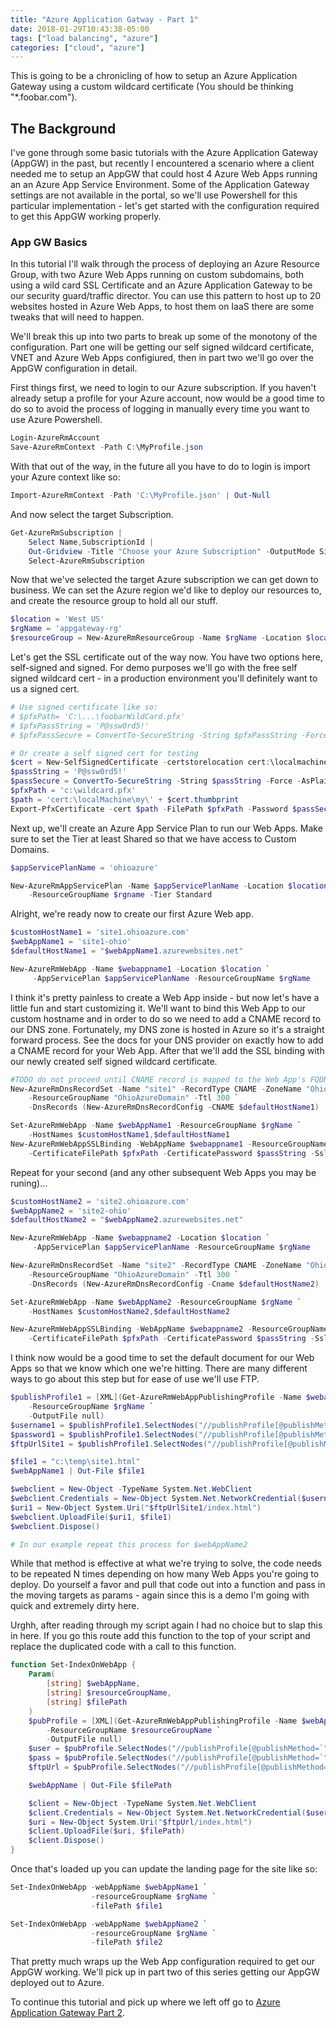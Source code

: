 ```yaml
---
title: "Azure Application Gatway - Part 1"
date: 2018-01-29T10:43:38-05:00
tags: ["load balancing", "azure"]
categories: ["cloud", "azure"]
---
```


This is going to be a chronicling of how to setup an Azure Application Gateway using a custom wildcard certificate 
(You should be thinking "*.foobar.com").

## The Background
I've gone through some basic tutorials with the Azure Application Gateway (AppGW) in the past, but recently I encountered a scenario where a client needed me to setup an AppGW that could host 4 Azure Web Apps running an an Azure App Service Environment.
Some of the Application Gateway settings are not available in the portal, so we'll use Powershell for this particular implementation - let's get started with the configuration required to get this AppGW working properly.
### App GW Basics
In this tutorial I'll walk through the process of deploying an Azure Resource Group, with two Azure Web Apps running on custom subdomains, both using a wild card SSL Certificate and an Azure Application Gateway to be our security guard/traffic director.
You can use this pattern to host up to 20 websites hosted in Azure Web Apps, to host them on IaaS there are some tweaks that will need to happen.

We'll break this up into two parts to break up some of the monotony of the configuration.  Part one will be getting our self signed wildcard certificate, VNET and Azure Web Apps configiured, then in part two we'll go over the AppGW configuration in detail.

First things first, we need to login to our Azure subscription.
If you haven't already setup a profile for your Azure account, now would be a good time to do so to avoid the process of logging in manually every time you want to use Azure Powershell.
``` powershell
Login-AzureRmAccount
Save-AzureRmContext -Path C:\MyProfile.json
```

With that out of the way, in the future all you have to do to login is import your Azure context like so:
``` powershell
Import-AzureRmContext -Path 'C:\MyProfile.json' | Out-Null
```

And now select the target Subscription.
``` powershell
Get-AzureRmSubscription | 
    Select Name,SubscriptionId | 
    Out-Gridview -Title "Choose your Azure Subscription" -OutputMode Single | 
    Select-AzureRmSubscription
```

Now that we've selected the target Azure subscription we can get down to business.
We can set the Azure region we'd like to deploy our resources to, and create the resource group to hold all our stuff.

``` powershell
$location = 'West US'
$rgName = 'appgateway-rg'
$resourceGroup = New-AzureRmResourceGroup -Name $rgName -Location $location
```
Let's get the SSL certificate out of the way now.  You have two options here, self-signed and signed.
For demo purposes we'll go with the free self signed wildcard cert - in a production environment you'll definitely want to us a signed cert.
``` powershell
# Use signed certificate like so:
# $pfxPath= 'C:\...\foobarWildCard.pfx'
# $pfxPassString = 'P@ssw0rd5!'
# $pfxPassSecure = ConvertTo-SecureString -String $pfxPassString -Force -AsPlainText

# Or create a self signed cert for testing
$cert = New-SelfSignedCertificate -certstorelocation cert:\localmachine\my -dnsname *.ohioazure.com
$passString = 'P@ssw0rd5!'
$passSecure = ConvertTo-SecureString -String $passString -Force -AsPlainText
$pfxPath = 'c:\wildcard.pfx'
$path = 'cert:\localMachine\my\' + $cert.thumbprint 
Export-PfxCertificate -cert $path -FilePath $pfxPath -Password $passSecure
```

Next up, we'll create an Azure App Service Plan to run our Web Apps.  Make sure to set the Tier at least Shared so that we have access to Custom Domains. 
``` powershell
$appServicePlanName = 'ohioazure'

New-AzureRmAppServicePlan -Name $appServicePlanName -Location $location `
    -ResourceGroupName $rgname -Tier Standard
```

Alright, we're ready now to create our first Azure Web app.
``` powershell
$customHostName1 = 'site1.ohioazure.com'
$webAppName1 = 'site1-ohio'
$defaultHostName1 = "$webAppName1.azurewebsites.net"

New-AzureRmWebApp -Name $webappname1 -Location $location `
     -AppServicePlan $appServicePlanName -ResourceGroupName $rgName
```

I think it's pretty painless to create a Web App inside - but now let's have a little fun and start customizing it.  We'll want to bind this Web App to our custom hostname and in order to do so we need to add a CNAME record to our DNS zone.  Fortunately, my DNS zone is hosted in Azure so it's a straight forward process.  See the docs for your DNS provider on exactly how to add a CNAME record for your Web App.
After that we'll add the SSL binding with our newly created self signed wildcard certificate.
``` powershell
#TODO do not proceed until CNAME record is mapped to the Web App's FQDN
New-AzureRmDnsRecordSet -Name "site1" -RecordType CNAME -ZoneName "OhioAzure.com" `
    -ResourceGroupName "OhioAzureDomain" -Ttl 300 `
    -DnsRecords (New-AzureRmDnsRecordConfig -CNAME $defaultHostName1)

Set-AzureRmWebApp -Name $webAppName1 -ResourceGroupName $rgName `
    -HostNames $customHostName1,$defaultHostName1
New-AzureRmWebAppSSLBinding -WebAppName $webappname1 -ResourceGroupName $rgName -Name $customHostName1 `
    -CertificateFilePath $pfxPath -CertificatePassword $passString -SslState SniEnabled
```

Repeat for your second (and any other subsequent Web Apps you may be runing)...
``` powershell
$customHostName2 = 'site2.ohioazure.com'
$webAppName2 = 'site2-ohio'
$defaultHostName2 = "$webAppName2.azurewebsites.net"

New-AzureRmWebApp -Name $webappname2 -Location $location `
     -AppServicePlan $appServicePlanName -ResourceGroupName $rgName

New-AzureRmDnsRecordSet -Name "site2" -RecordType CNAME -ZoneName "OhioAzure.com" `
    -ResourceGroupName "OhioAzureDomain" -Ttl 300 `
    -DnsRecords (New-AzureRmDnsRecordConfig -Cname $defaultHostName2)

Set-AzureRmWebApp -Name $webAppName2 -ResourceGroupName $rgName `
    -HostNames $customHostName2,$defaultHostName2

New-AzureRmWebAppSSLBinding -WebAppName $webappname2 -ResourceGroupName $rgName -Name $customHostName2 `
    -CertificateFilePath $pfxPath -CertificatePassword $passString -SslState SniEnabled
```

I think now would be a good time to set the default document for our Web Apps so that we know which one we're hitting.  There are many different ways to go about this step but for ease of use we'll use FTP.
``` powershell
$publishProfile1 = [XML](Get-AzureRmWebAppPublishingProfile -Name $webappname2 `
    -ResourceGroupName $rgName `
    -OutputFile null)
$username1 = $publishProfile1.SelectNodes("//publishProfile[@publishMethod=`"FTP`"]/@userName").Value
$password1 = $publishProfile1.SelectNodes("//publishProfile[@publishMethod=`"FTP`"]/@userPWD").Value
$ftpUrlSite1 = $publishProfile1.SelectNodes("//publishProfile[@publishMethod=`"FTP`"]/@publishUrl").Value

$file1 = "c:\temp\site1.html"
$webAppName1 | Out-File $file1

$webclient = New-Object -TypeName System.Net.WebClient
$webclient.Credentials = New-Object System.Net.NetworkCredential($username1,$password1)
$uri1 = New-Object System.Uri("$ftpUrlSite1/index.html")
$webclient.UploadFile($uri1, $file1)
$webclient.Dispose()

# In our example repeat this process for $webAppName2
```

While that method is effective at what we're trying to solve, the code needs to be repeated N times depending on how many Web Apps you're going to deploy.  Do yourself a favor and pull that code out into a function and pass in the moving targets as params - again since this is a demo I'm going with quick and extremely dirty here.

Urghh, after reading through my script again I had no choice but to slap this in here.  If you go this route add this function to the top of your script and replace the duplicated code with a call to this function.
``` powershell
function Set-IndexOnWebApp {
    Param(
        [string] $webAppName,
        [string] $resourceGroupName,
        [string] $filePath
    )
    $pubProfile = [XML](Get-AzureRmWebAppPublishingProfile -Name $webAppName `
        -ResourceGroupName $resourceGroupName `
        -OutputFile null)
    $user = $pubProfile.SelectNodes("//publishProfile[@publishMethod=`"FTP`"]/@userName").Value
    $pass = $pubProfile.SelectNodes("//publishProfile[@publishMethod=`"FTP`"]/@userPWD").Value
    $ftpUrl = $pubProfile.SelectNodes("//publishProfile[@publishMethod=`"FTP`"]/@publishUrl").Value

    $webAppName | Out-File $filePath

    $client = New-Object -TypeName System.Net.WebClient
    $client.Credentials = New-Object System.Net.NetworkCredential($user,$pass)
    $uri = New-Object System.Uri("$ftpUrl/index.html")
    $client.UploadFile($uri, $filePath)
    $client.Dispose()
}
```

Once that's loaded up you can update the landing page for the site like so:
``` powershell
Set-IndexOnWebApp -webAppName $webAppName1 `
                  -resourceGroupName $rgName `
                  -filePath $file1

Set-IndexOnWebApp -webAppName $webAppName2 `
                  -resourceGroupName $rgName `
                  -filePath $file2
```

That pretty much wraps up the Web App configuration required to get our AppGW working.  We'll pick up in part two of this series getting our AppGW deployed out to Azure.

To continue this tutorial and pick up where we left off go to [Azure Application Gateway Part 2](/post/azureapplicationgatwaypart2).